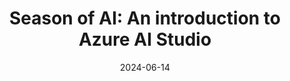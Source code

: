 ---
title: "Season of AI: An introduction to Azure AI Studio"
collection: talks
type: "Talk"
permalink: /talks/2024-06-14-talk-1
venue: "UPC Campus Villa, Aula Magna"
date: 2024-06-14
location: "Lima, PE"
---